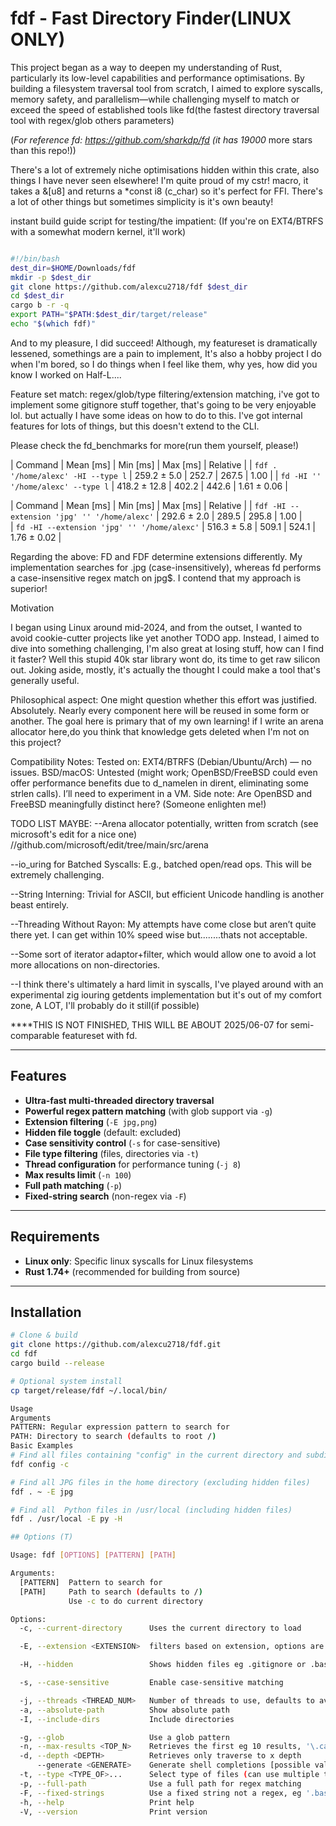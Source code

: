 
# fdf - Fast Directory Finder(LINUX ONLY)

This project began as a way to deepen my understanding of Rust, particularly
its low-level capabilities and performance optimisations.
By building a filesystem traversal tool from scratch, I aimed to explore syscalls, memory safety,
and parallelism—while challenging myself to match or exceed the speed of established tools like fd(the fastest directory traversal tool with regex/glob others parameters)

(*For reference fd: https://github.com/sharkdp/fd (it has 19000* more stars than this repo!))

There's a lot of extremely niche optimisations hidden within this crate, also things I have never seen elsewhere!
I'm quite proud of my cstr! macro, it takes a &[u8] and returns a *const i8 (c_char) so it's perfect for FFI.
There's a lot of other things but sometimes simplicity is it's own beauty!

instant build guide script for testing/the impatient:
(If you're on EXT4/BTRFS with a somewhat modern kernel, it'll work)

```bash

#!/bin/bash
dest_dir=$HOME/Downloads/fdf
mkdir -p $dest_dir
git clone https://github.com/alexcu2718/fdf $dest_dir
cd $dest_dir
cargo b -r -q 
export PATH="$PATH:$dest_dir/target/release"
echo "$(which fdf)"
```

And to my pleasure, I did succeed! Although, my featureset is dramatically lessened, somethings are a pain to implement,
It's also a hobby project I do when I'm bored, so I do things when I feel like them, why yes, how did you know I worked on Half-L....

Feature set match: regex/glob/type filtering/extension matching, i've got to implement some gitignore stuff together, that's going to be very enjoyable lol.
but actually I have some ideas on how to do to this. I've got internal features for lots of things, but this doesn't extend to the CLI.

Please check the fd_benchmarks for more(run them yourself, please!)

| Command | Mean [ms] | Min [ms] | Max [ms] | Relative |
| `fdf .  '/home/alexc' -HI --type l` | 259.2 ± 5.0 | 252.7 | 267.5 | 1.00 |
| `fd -HI '' '/home/alexc' --type l` | 418.2 ± 12.8 | 402.2 | 442.6 | 1.61 ± 0.06 |

| Command | Mean [ms] | Min [ms] | Max [ms] | Relative |
| `fdf -HI --extension 'jpg' '' '/home/alexc'` | 292.6 ± 2.0 | 289.5 | 295.8 | 1.00 |  
| `fd -HI --extension 'jpg' '' '/home/alexc'` | 516.3 ± 5.8 | 509.1 | 524.1 | 1.76 ± 0.02 |

Regarding the above: FD and FDF determine extensions differently. My implementation searches for .jpg (case-insensitively), whereas fd performs a case-insensitive regex match on jpg$. I contend that my approach is superior!

Motivation

I began using Linux around mid-2024, and from the outset, I wanted to avoid cookie-cutter projects like yet another TODO app. Instead, I aimed to dive into something challenging, I'm also great at losing stuff, how can I find it faster? Well this stupid 40k star library wont do, its time to get raw silicon out.
Joking aside, mostly, it's actually the thought I could make a tool that's generally useful.

Philosophical aspect:
One might question whether this effort was justified. Absolutely. Nearly every component here will be reused in some form or another. The goal here 
is primary that of my own learning! if I write an arena allocator here,do you think that knowledge gets deleted when I'm not on this project?

Compatibility Notes:
    Tested on: EXT4/BTRFS (Debian/Ubuntu/Arch) — no issues.
    BSD/macOS: Untested (might work; OpenBSD/FreeBSD could even offer performance benefits due to d_namelen in dirent, eliminating some strlen calls). I’ll need to experiment in a VM.
    Side note: Are OpenBSD and FreeBSD meaningfully distinct here? (Someone enlighten me!)

TODO LIST MAYBE:
--Arena allocator potentially,  written from scratch (see microsoft's edit for a nice one) //github.com/microsoft/edit/tree/main/src/arena

--io_uring for Batched Syscalls: E.g., batched open/read ops. This will be extremely challenging.

--String Interning: Trivial for ASCII, but efficient Unicode handling is another beast entirely.

--Threading Without Rayon: My attempts have come close but aren’t quite there yet. I can get within 10% speed wise but........thats not acceptable.

--Some sort of iterator adaptor+filter, which would allow one to avoid a lot more allocations on non-directories.

--I think there's ultimately a hard limit in syscalls, I've played around with an experimental zig iouring getdents implementation but it's out of my comfort zone, A LOT, I'll probably do it still(if possible)

****THIS IS NOT FINISHED, THIS WILL BE ABOUT 2025/06-07 for semi-comparable featureset with fd.

---

## Features

- **Ultra-fast multi-threaded directory traversal**
- **Powerful regex pattern matching** (with glob support via `-g`)
- **Extension filtering** (`-E jpg,png`)
- **Hidden file toggle** (default: excluded)
- **Case sensitivity control** (`-s` for case-sensitive)
- **File type filtering** (files, directories via `-t`)
- **Thread configuration** for performance tuning (`-j 8`)
- **Max results limit** (`-n 100`)
- **Full path matching** (`-p`)
- **Fixed-string search** (non-regex via `-F`)

---

## Requirements

- **Linux only**: Specific linux syscalls for Linux filesystems
- **Rust 1.74+** (recommended for building from source)

---

## Installation

```bash
# Clone & build
git clone https://github.com/alexcu2718/fdf.git
cd fdf
cargo build --release

# Optional system install
cp target/release/fdf ~/.local/bin/

Usage
Arguments
PATTERN: Regular expression pattern to search for
PATH: Directory to search (defaults to root /)
Basic Examples
# Find all files containing "config" in the current directory and subdirectories (case-insensitive and excluding directories+hidden files)
fdf config -c

# Find all JPG files in the home directory (excluding hidden files)
fdf . ~ -E jpg

# Find all  Python files in /usr/local (including hidden files)
fdf . /usr/local -E py -H

## Options (T)

Usage: fdf [OPTIONS] [PATTERN] [PATH]

Arguments:
  [PATTERN]  Pattern to search for
  [PATH]     Path to search (defaults to /)
             Use -c to do current directory

Options:
  -c, --current-directory      Uses the current directory to load

  -E, --extension <EXTENSION>  filters based on extension, options are ['d', 'u', 'l', 'f', 'p', 'c', 'b', 's', 'e', 'x']

  -H, --hidden                 Shows hidden files eg .gitignore or .bashrc

  -s, --case-sensitive         Enable case-sensitive matching

  -j, --threads <THREAD_NUM>   Number of threads to use, defaults to available threads [default: 12]
  -a, --absolute-path          Show absolute path
  -I, --include-dirs           Include directories

  -g, --glob                   Use a glob pattern
  -n, --max-results <TOP_N>    Retrieves the first eg 10 results, '\.cache' / -n 10
  -d, --depth <DEPTH>          Retrieves only traverse to x depth
      --generate <GENERATE>    Generate shell completions [possible values: bash, elvish, fish, powershell, zsh]
  -t, --type <TYPE_OF>...      Select type of files (can use multiple times)
  -p, --full-path              Use a full path for regex matching
  -F, --fixed-strings          Use a fixed string not a regex, eg '.bashrc' / -FH 
  -h, --help                   Print help
  -V, --version                Print version
